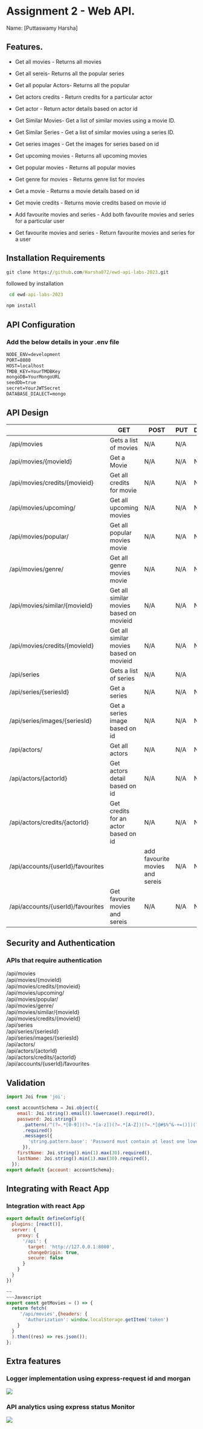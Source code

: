# Assignment 2 - Web API.

Name: [Puttaswamy Harsha]

## Features.


 + Get all movies - Returns all movies

 + Get all sereis- Returns all the popular series

 + Get all popular Actors- Returns all the popular 

 + Get actors credits - Return credits for a particular actor

 + Get actor - Return actor details based on actor id

 + Get Similar Movies-  Get a list of similar movies using a movie ID. 

 + Get Similar Series -  Get a list of similar movies using a series ID.

 + Get series images - Get the images for series based on id

 + Get upcoming movies - Returns all upcoming movies 

 + Get popular movies - Returns all popular movies 

 + Get genre for movies - Returns genre list for movies 

 + Get a movie - Returns a movie details based on id 

 + Get movie credits - Returns movie credits based on movie id 

 + Add favourite movies and series - Add both favourite movies and series for a particular user

+ Get favourite movies and series - Return favourite movies and series for a user

## Installation Requirements



```cmd
git clone https://github.com/Harsha072/ewd-api-labs-2023.git
```

followed by installation

```cmd
 cd ewd-api-labs-2023

```
```cmd
npm install

```



## API Configuration

### Add the below details in your .env file

```bat
NODE_ENV=development
PORT=8080
HOST=localhost
TMDB_KEY=YourTMDBKey
mongoDB=YourMongoURL
seedDb=true
secret=YourJWTSecret
DATABASE_DIALECT=mongo
```


## API Design


|  |  GET | POST | PUT | DELETE
| -- | -- | -- | -- | -- 
| /api/movies |Gets a list of movies | N/A | N/A |
| /api/movies/{movieId} | Get a Movie | N/A | N/A | N/A
| /api/movies/credits/{movieid} | Get all credits for movie | N/A | N/A | N/A  
| /api/movies/upcoming/ | Get all upcoming movies | N/A | N/A | N/A  
| /api/movies/popular/ | Get all popular movies movie | N/A | N/A | N/A  
| /api/movies/genre/ | Get all genre movies movie | N/A | N/A | N/A 
| /api/movies/similar/{movieId} | Get all similar movies based on  movieid | N/A | N/A | N/A
| /api/movies/credits/{movieId} | Get all similar movies based on  movieid | N/A | N/A | N/A
| /api/series |Gets a list of series | N/A | N/A |   
| /api/series/{seriesId} | Get a series | N/A | N/A | N/A
| /api/series/images/{seriesId} | Get a series image based on id | N/A | N/A | N/A
| /api/actors/ | Get all actors | N/A | N/A | N/A
| /api/actors/{actorId} | Get actors detail based on id | N/A | N/A | N/A
| /api/actors/credits/{actorId} | Get credits for an actor based on id | N/A | N/A | N/A
| /api/accounts/{userId}/favourites |  | add favourite movies and sereis | N/A | N/A
| /api/accounts/{userId}/favourites | Get favourite movies and sereis | N/A | N/A | N/A



## Security and Authentication
### APIs that require authentication
/api/movies <br>
/api/movies/{movieId} <br>
/api/movies/credits/{movieid} <br>
/api/movies/upcoming/ <br>
/api/movies/popular/ <br>
 /api/movies/genre/ <br>
 /api/movies/similar/{movieId} <br>
 /api/movies/credits/{movieId} <br>
 /api/series <br>
  /api/series/{seriesId} <br>
  /api/series/images/{seriesId} <br>
  /api/actors/ <br>
   /api/actors/{actorId} <br>
   /api/actors/credits/{actorId} <br>
    /api/accounts/{userId}/favourites <br>
    
## Validation

~~~Javascript
import Joi from 'joi';

const accountSchema = Joi.object({
    email: Joi.string().email().lowercase().required(),
    password: Joi.string()
      .pattern(/^(?=.*[0-9])(?=.*[a-z])(?=.*[A-Z])(?=.*[@#$%^&-+=()])(?=\S+$).{7,20}$/)
      .required()
      .messages({
        'string.pattern.base': 'Password must contain at least one lowercase letter, one uppercase letter, one numeric digit, and one special character',
      }),
    firstName: Joi.string().min(1).max(30).required(),
    lastName: Joi.string().min(1).max(30).required(),
  });
export default {account: accountSchema};
~~~


## Integrating with React App

### Integration with react App
~~~Javascript
export default defineConfig({
  plugins: [react()],
  server: {
    proxy: {
      '/api': {
        target: 'http://127.0.0.1:8080',
        changeOrigin: true,
        secure: false
      }
    }
  }
})

~~
~~~Javascript
export const getMovies = () => {
  return fetch(
     '/api/movies',{headers: {
       'Authorization': window.localStorage.getItem('token')
    }
  }
  ).then((res) => res.json());
};

~~~

## Extra features

### Logger implementation using express-request id and morgan
![][image1]

### API analytics using express status Monitor
![][image2]



[image1]: ./images/enterpise.jpg
[image2]: ./images/expressstatus.jpg
